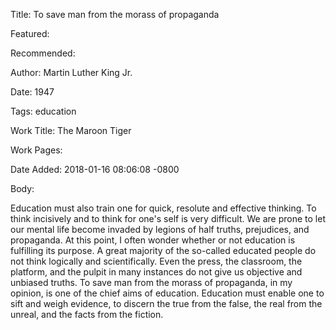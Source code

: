 Title: To save man from the morass of propaganda

Featured: 

Recommended: 

Author: Martin Luther King Jr.

Date: 1947

Tags: education

Work Title: The Maroon Tiger

Work Pages:  

Date Added: 2018-01-16 08:06:08 -0800

Body:

Education must also train one for quick, resolute and effective thinking. To think incisively and to think for one's self is very difficult. We are prone to let our mental life become invaded by legions of half truths, prejudices, and propaganda. At this point, I often wonder whether or not education is fulfilling its purpose. A great majority of the so-called educated people do not think logically and scientifically. Even the press, the classroom, the platform, and the pulpit in many instances do not give us objective and unbiased truths. To save man from the morass of propaganda, in my opinion, is one of the chief aims of education. Education must enable one to sift and weigh evidence, to discern the true from the false, the real from the unreal, and the facts from the fiction.


